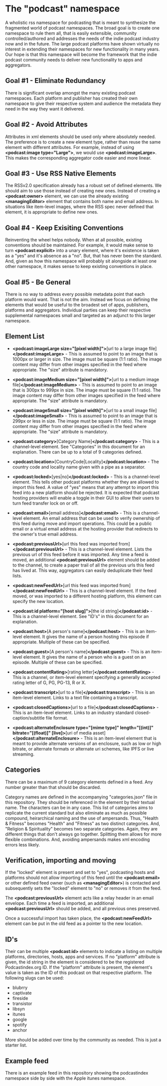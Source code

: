 # The "podcast" namespace

A wholistic rss namespace for podcasting that is meant to synthesize the fragmented world of podcast namespaces.  The broad goal is to create one namespace
to rule them all, that is easily extensible, community controlled/authored and addresses the needs of the indie podcast industry now and in the future.
The large podcast platforms have shown virtually no interest in extending their namespaces for new functionality in many years.  Our hope is that this namespace
will become the framework that the indie podcast community needs to deliver new functionality to apps and aggregators.


## Goal #1 - Eliminate Redundancy

There is significant overlap amongst the many existing podcast namespaces.  Each platform and publisher has created their own namespace to give their respective
system and audience the metadata they need in the way they want it delivered.


## Goal #2 - Avoid Attributes

Attributes in xml elements should be used only where absolutely needed.  The preference is to create a new element type, rather than reuse the same element with
different attributes.  For example, instead of using **\<podcast:image type="Large">**, we would use **\<podcast:imageLarge>**.  This makes the corresponding
aggregator code easier and more linear.


## Goal #3 - Use RSS Native Elements

The RSSv2.0 specification already has a robust set of defined elements.  We should aim to use those instead of creating new ones.  Instead of creating a **\<podcast:owner>**
element, we can use the already existing **\<managingEditor>** element that contains both name and email address.  In situations like item-level images, where the RSS
spec never defined that element, it is appropriate to define new ones.


## Goal #4 - Keep Exisiting Conventions

Reinventing the wheel helps nobody.  When at all possible, existing conventions should be maintained.  For example, it would make sense to turn **\<podcast:explicit>** into
a unary element, where it's existence is taken as a "yes" and it's absence as a "no".  But, that has never been the standard.  And, given as how this namespace will probably
sit alongside at least one other namespace, it makes sense to keep existing conventions in place.


## Goal #5 - Be General

There is no way to address every possible metadata point that each platform would want.  That is not the aim.  Instead we focus on defining the elements that would be useful
to the broadest set of apps, publishers, platforms and aggregators.  Individual parties can keep their respective supplemental namespaces small and targeted as an adjunct to
this larger namespace.


## Element List
- **\<podcast:imageLarge size="[pixel width]">**[url to a large image file]**\</podcast:imageLarge>** - This is assumed to point to an image that is 1000px or larger in size.
   The image must be square (1:1 ratio).  The image content may differ from other images specified in the feed where appropriate.  The "size" attribute is mandatory.
- **\<podcast:imageMedium size="[pixel width]">**[url to a medium image file]**\</podcast:imageMedium>** - This is assumed to point to an image that is 300px to 999px in size.
   The image must be square (1:1 ratio).  The image content may differ from other images specified in the feed where appropriate.  The "size" attribute is mandatory.
- **\<podcast:imageSmall size="[pixel width]">**[url to a small image file]**\</podcast:imageSmall>** - This is assumed to point to an image that is 299px or less in size.
   The image must be square (1:1 ratio).  The image content may differ from other images specified in the feed where appropriate.  The "size" attribute is mandatory.
- **\<podcast:category>**[Category Name]**\</podcast:category>** - This is a channel-level element.  See "Categories" in this document for an explanation.  There can be up to a total of 9 categories defined.
- **\<podcast:location>**[CountryCode|Locality]**\</podcast:location>** - The country code and locality name given with a pipe as a separator.

- **\<podcast:locked>**[yes|no]**\</podcast:locked>** - This is a channel-level element.  This tells other podcast platforms whether they are allowed to import this feed.  A value of "yes" means that any attempt to import
   this feed into a new platform should be rejected.  It is expected that podcast hosting providers will enable a toggle in their GUI to allow their users to turn
   feed transfer lock on or off.
- **\<podcast:email>**[email address]**\</podcast:email>** - This is a channel-level element.  An email address that can be used to verify ownership of this feed during move and import operations.  This could be a public email or a
   virtual email address at the hosting provider that redirects to the owner's true email address.
- **\<podcast:previousUrl>**[url this feed was imported from]**\</podcast:previousUrl>** - This is a channel-level element.  Lists the previous url of this feed before it was imported.  Any time a feed is moved, an additional **\<podcast:previousUrl>** element
   should be added to the channel, to create a paper trail of all the previous urls this feed has lived at.  This way, aggregators can easily deduplicate their feed lists.
- **\<podcast:newFeedUrl>**[url this feed was imported from]**\</podcast:newFeedUrl>** - This is a channel-level element.  If the feed moved, or was imported to a different hosting platform, this element can specify the new location.
- **\<podcast:id platform="[host slug]">**[the id string]**\</podcast:id>** - This is a channel-level element.  See "ID's" in this document for an explanation.

- **\<podcast:host>**[A person's name]**\</podcast:host>** - This is an item-level element.  It gives the name of a person hosting this episode if appropriate.  Multiple of these can be specified.
- **\<podcast:guest>**[A person's name]**\</podcast:guest>** - This is an item-level element.  It gives the name of a person who is a guest on an episode.  Multiple of these can be specified.
- **\<podcast:contentRating>**[rating letter]**\</podcast:contentRating>** - This is a channel, or item-level element specifying a generally accepted rating letter of G, PG, PG-13, R or X.

- **\<podcast:transcript>**[url to a file]**\</podcast:transcript>** - This is an item-level element.  Links to a text file containing a transcript.
- **\<podcast:closedCaptions>**[url to a file]**\</podcast:closedCaptions>** - This is an item-level element.  Links to an industry standard closed-caption/subtitle file format.
- **\<podcast:alternateEnclosure type="[mime type]" length="[(int)]" bitrate="[(float)]" [live]>**[uri of media asset]**\</podcast:alternateEnclosure>** - This is an item-level element that is meant to provide alternate versions of an enclosure, such as low or
  high bitrate, or alternate formats or alternate uri schemes, like IPFS or live streaming.


## Categories

There can be a maximum of 9 category elements defined in a feed.  Any number greater than that should be discarded.

Category names are defined in the accompanying "categories.json" file
in this repository.  They should be referenced in the element by their textual name.  The characters can be in any case.  This list of categories aims to replicate the current
standard but also eliminate as much as possible compound, heirarchical naming and the use of ampersands.  Thus, "Health & Fitness" becomes "Health" and "Fitness" as two distinct categories.
And, "Religion & Spirituality" becomes two separate categories.  Again, they are different things that don't always go together.  Splitting them allows for more flexible combinations.  And,
avoiding ampersands makes xml encoding errors less likely.



## Verification, importing and moving

If the "locked" element is present and set to "yes", podcasting hosts and platforms should not allow importing of this feed until the **\<podcast:email>** or other defined feed owner (such as **\<managingEditor>**) is
contacted and subsequently sets the "locked" element to "no" or removes it from the feed.

The **\<podcast:previousUrl>** element acts like a relay header in an email envelope.  Each time a feed is imported, an additional **\<podcast:previousUrl>** should be added, and all previous ones preserved.

Once a successful import has taken place, the **\<podcast:newFeedUrl>** element can be put in the old feed as a pointer to the new location.



## ID's

Their can be multiple **\<podcast:id>** elements to indicate a listing on multiple platforms, directories, hosts, apps and services.  If no "platform" attribute is given, the id string in the element is
considered to be the registered Podcastindex.org ID.  If the "platform" attribute is present, the element's value is taken as the ID of this podcast on that respective platform.  The following slugs
can be used:

- blubrry
- captivate
- fireside
- transistor
- libsyn
- itunes
- google
- spotify
- anchor

More should be added over time by the community as needed.  This is just a starter list.


## Example feed

There is an example feed in this repository showing the podcastindex namespace side by side with the Apple itunes namespace.